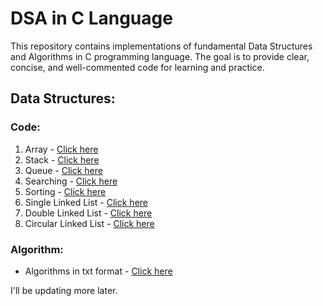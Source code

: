 # DSA in C Language
This repository contains implementations of fundamental Data Structures and Algorithms in C programming language. The goal is to provide clear, concise, and well-commented code for learning and practice.

## Data Structures: 
### Code: 
1. Array - [Click here](https://github.com/SaumyaSarkhel/C-DSA/tree/main/Array%20Operation)
2. Stack - [Click here](https://github.com/SaumyaSarkhel/C-DSA/tree/main/Stack)
3. Queue - [Click here](https://github.com/SaumyaSarkhel/C-DSA/tree/main/Queue)
4. Searching - [Click here](https://github.com/SaumyaSarkhel/C-DSA/tree/main/Searching)
5. Sorting - [Click here](https://github.com/SaumyaSarkhel/C-DSA/tree/main/Sorting)
6. Single Linked List - [Click here](https://github.com/SaumyaSarkhel/C-DSA/tree/main/Single%20Linked%20list)
7. Double Linked List - [Click here](https://github.com/SaumyaSarkhel/C-DSA/tree/main/Double%20Linked%20list)
8. Circular Linked List - [Click here](https://github.com/SaumyaSarkhel/C-DSA/tree/main/Circular%20Linked%20list)

### Algorithm: 
* Algorithms in txt format - [Click here](https://github.com/Saumya-sarkhel/C-DSA/tree/main/Algorithm)

I'll be updating more later. 
